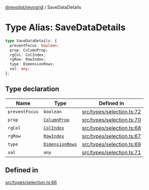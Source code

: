 [@revolist/revogrid](README.md) / SaveDataDetails

# Type Alias: SaveDataDetails

```ts
type SaveDataDetails: {
  preventFocus: boolean;
  prop: ColumnProp;
  rgCol: ColIndex;
  rgRow: RowIndex;
  type: DimensionRows;
  val: any;
};
```

## Type declaration

| Name | Type | Defined in |
| ------ | ------ | ------ |
| `preventFocus` | `boolean` | [src/types/selection.ts:72](https://github.com/revolist/revogrid/blob/c9c4fc1791ac452c4c9470419263ce544ebb624f/src/types/selection.ts#L72) |
| `prop` | [`ColumnProp`](TypeAlias.ColumnProp.md) | [src/types/selection.ts:70](https://github.com/revolist/revogrid/blob/c9c4fc1791ac452c4c9470419263ce544ebb624f/src/types/selection.ts#L70) |
| `rgCol` | [`ColIndex`](TypeAlias.ColIndex.md) | [src/types/selection.ts:68](https://github.com/revolist/revogrid/blob/c9c4fc1791ac452c4c9470419263ce544ebb624f/src/types/selection.ts#L68) |
| `rgRow` | [`RowIndex`](TypeAlias.RowIndex.md) | [src/types/selection.ts:67](https://github.com/revolist/revogrid/blob/c9c4fc1791ac452c4c9470419263ce544ebb624f/src/types/selection.ts#L67) |
| `type` | [`DimensionRows`](TypeAlias.DimensionRows.md) | [src/types/selection.ts:69](https://github.com/revolist/revogrid/blob/c9c4fc1791ac452c4c9470419263ce544ebb624f/src/types/selection.ts#L69) |
| `val` | `any` | [src/types/selection.ts:71](https://github.com/revolist/revogrid/blob/c9c4fc1791ac452c4c9470419263ce544ebb624f/src/types/selection.ts#L71) |

## Defined in

[src/types/selection.ts:66](https://github.com/revolist/revogrid/blob/c9c4fc1791ac452c4c9470419263ce544ebb624f/src/types/selection.ts#L66)
